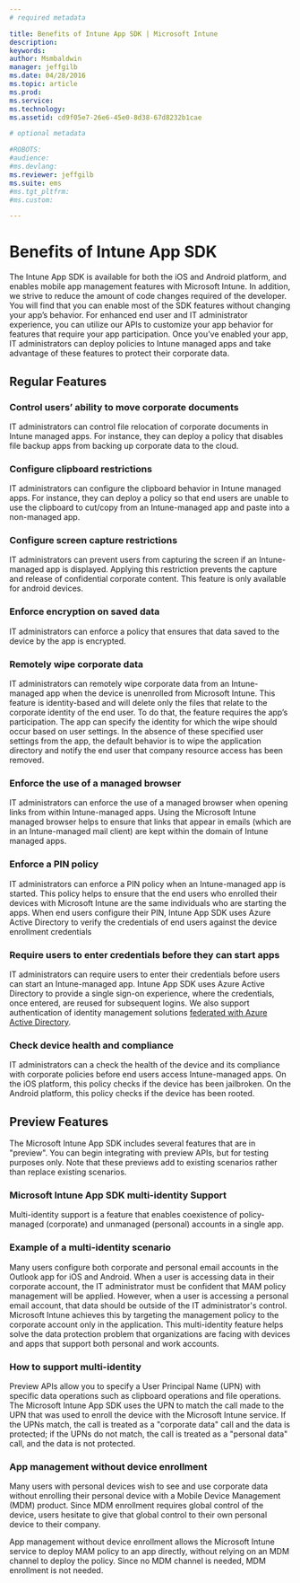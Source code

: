 ```yaml
---
# required metadata

title: Benefits of Intune App SDK | Microsoft Intune
description:
keywords:
author: Msmbaldwin
manager: jeffgilb
ms.date: 04/28/2016
ms.topic: article
ms.prod:
ms.service:
ms.technology:
ms.assetid: cd9f05e7-26e6-45e0-8d38-67d8232b1cae

# optional metadata

#ROBOTS:
#audience:
#ms.devlang:
ms.reviewer: jeffgilb
ms.suite: ems
#ms.tgt_pltfrm:
#ms.custom:

---
```


# Benefits of Intune App SDK
The Intune App SDK is available for both the iOS and Android platform, and enables mobile app management features with Microsoft Intune. In addition, we strive to reduce the amount of code changes required of the developer. You will find that you can enable most of the SDK features without changing your app’s behavior. For enhanced end user and IT administrator experience, you can utilize our APIs to customize your app behavior for features that require your app participation. 
Once you’ve enabled your app, IT administrators can deploy policies to Intune managed apps and take advantage of these features to protect their corporate data.

## Regular Features

### Control users’ ability to move corporate documents
IT administrators can control file relocation of corporate documents in Intune managed apps. For instance, they can deploy a policy that disables file backup apps from backing up corporate data to the cloud.

### Configure clipboard restrictions
IT administrators can configure the clipboard behavior in Intune managed apps. For instance, they can deploy a policy so that end users are unable to use the clipboard to cut/copy from an Intune-managed app and paste into a non-managed app.

### Configure screen capture restrictions
IT administrators can prevent users from capturing the screen if an Intune-managed app is displayed. Applying this restriction prevents the capture and release of confidential corporate content. This feature is only available for android devices.

### Enforce encryption on saved data
IT administrators can enforce a policy that ensures that data saved to the device by the app is encrypted.

### Remotely wipe corporate data
IT administrators can remotely wipe corporate data from an Intune-managed app when the device is unenrolled from Microsoft Intune. This feature is identity-based and will delete only the files that relate to the corporate identity of the end user. To do that, the feature requires the app’s participation. The app can specify the identity for which the wipe should occur based on user settings. In the absence of these specified user settings from the app, the default behavior is to wipe the application directory and notify the end user that company resource access has been removed.

### Enforce the use of a managed browser
IT administrators can enforce the use of a managed browser when opening links from within Intune-managed apps. Using the Microsoft Intune managed browser helps to ensure that links that appear in emails (which are in an Intune-managed mail client) are kept within the domain of Intune managed apps.

### Enforce a PIN policy
IT administrators can enforce a PIN policy when an Intune-managed app is started. This policy helps to ensure that the end users who enrolled their devices with Microsoft Intune are the same individuals who are starting the apps. When end users configure their PIN, Intune App SDK uses Azure Active Directory to verify the credentials of end users against the device enrollment credentials

### Require users to enter credentials before they can start apps
IT administrators can require users to enter their credentials before users can start an Intune-managed app. Intune App SDK uses Azure Active Directory to provide a single sign-on experience, where the credentials, once entered, are reused for subsequent logins. We also support authentication of identity management solutions [federated with Azure Active Directory](https://msdn.microsoft.com/en-us/library/azure/jj679342.aspx).

### Check device health and compliance
IT administrators can a check the health of the device and its compliance with corporate policies before end users access Intune-managed apps. On the iOS platform, this policy checks if the device has been jailbroken. On the Android platform, this policy checks if the device has been rooted.

## Preview Features
The Microsoft Intune App SDK includes several features that are in "preview". You can begin integrating with preview APIs, but for testing purposes only. Note that these previews add to existing scenarios rather than replace existing scenarios.

### Microsoft Intune App SDK multi-identity Support
Multi-identity support is a feature that enables coexistence of policy-managed (corporate) and unmanaged (personal) accounts in a single app.

### Example of a multi-identity scenario
Many users configure both corporate and personal email accounts in the Outlook app for iOS and Android. When a user is accessing data in their corporate account, the IT administrator must be confident that MAM policy management will be applied. However, when a user is accessing a personal email account, that data should be outside of the IT administrator's control. Microsoft Intune achieves this by targeting the management policy to the corporate account only in the application. This multi-identity feature helps solve the data protection problem that organizations are facing with devices and apps that support both personal and work accounts.

### How to support multi-identity
Preview APIs allow you to specify a User Principal Name (UPN) with specific data operations such as clipboard operations and file operations. The Microsoft Intune App SDK uses the UPN to match the call made to the UPN that was used to enroll the device with the Microsoft Intune service. If the UPNs match, the call is treated as a "corporate data" call and the data is protected; if the UPNs do not match, the call is treated as a "personal data" call, and the data is not protected.

### App management without device enrollment
Many users with personal devices wish to see and use corporate data without enrolling their personal device with a Mobile Device Management (MDM) product. Since MDM enrollment requires global control of the device, users hesitate to give that global control to their own personal device to their company.

App management without device enrollment allows the Microsoft Intune service to deploy MAM policy to an app directly, without relying on an MDM channel to deploy the policy. Since no MDM channel is needed, MDM enrollment is not needed.

